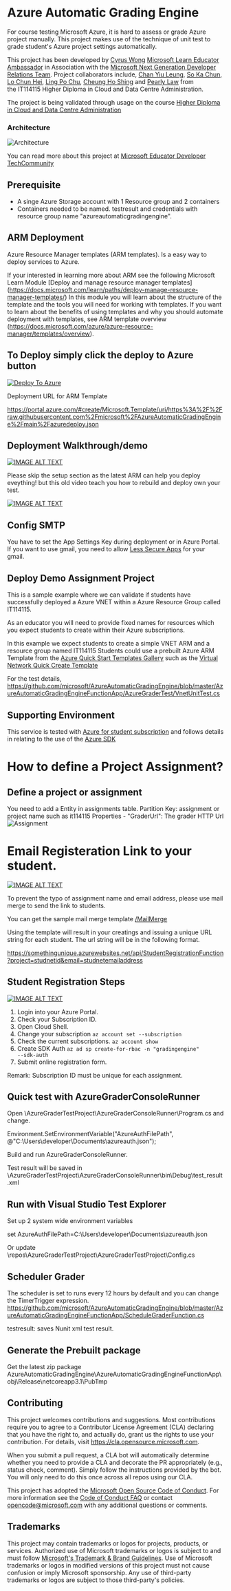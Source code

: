 # Azure Automatic Grading Engine

For course testing Microsoft Azure, it is hard to assess or grade Azure project manually. This project makes use of the technique of unit test to grade student's Azure project settings automatically.

This project has been developed by [Cyrus Wong]( https://www.linkedin.com/in/cyruswong) [Microsoft Learn Educator Ambassador](https://docs.microsoft.com/learn/roles/educator/learn-for-educators-overview) in Association with the [Microsoft Next Generation Developer Relations Team](https://techcommunity.microsoft.com/t5/educator-developer-blog/bg-p/EducatorDeveloperBlog?WT.mc_id=academic-39457-leestott).
Project collaborators include, [Chan Yiu Leung](https://www.linkedin.com/in/hadeschan/), [So Ka Chun](https://www.linkedin.com/in/so-ka-chun-0643971a5/), [Lo Chun Hei](https://www.linkedin.com/in/chunhei-lo-86a9301b5/), [Ling Po Chu](https://www.linkedin.com/in/po-chu-ling-88392b1b5/), [Cheung Ho Shing](https://www.linkedin.com/in/cheunghoshing/) and [Pearly Law](https://www.linkedin.com/in/mei-ching-pearly-jean-law-172707171/) from the IT114115 Higher Diploma in Cloud and Data Centre Administration.

The project is being validated through usage on the course [Higher Diploma in Cloud and Data Centre Administration](https://www.vtc.edu.hk/admission/en/programme/it114115-higher-diploma-in-cloud-and-data-centre-administration/)

### Architecture

![Architecture](./images/GraderArchitecture.png)

You can read more about this project at [Microsoft Educator Developer TechCommunity](https://techcommunity.microsoft.com/t5/educator-developer-blog/microsoft-azure-automatic-grading-engine/ba-p/2681809?WT.mc_id=academic-39457-leestott)

## Prerequisite

- A singe Azure Storage account with 1 Resource group and 2 containers
- Containers needed to be named. testresult and credentials with resource group name "azureautomaticgradingengine".

## ARM Deployment 

Azure Resource Manager templates (ARM templates). Is a easy way to deploy services to Azure. 

If your interested in learning more about ARM see the following Microsoft Learn Module [Deploy and manage resource manager templates] (https://docs.microsoft.com/learn/paths/deploy-manage-resource-manager-templates/) In this module you will learn about the structure of the template and the tools you will need for working with templates. If you want to learn about the benefits of using templates and why you should automate deployment with templates, see ARM template overview (https://docs.microsoft.com/azure/azure-resource-manager/templates/overview). 

## To Deploy simply click the deploy to Azure button 

[![Deploy To Azure](https://raw.githubusercontent.com/Azure/azure-quickstart-templates/master/1-CONTRIBUTION-GUIDE/images/deploytoazure.svg?sanitize=true)](https://portal.azure.com/#create/Microsoft.Template/uri/https%3A%2F%2Fraw.githubusercontent.com%2Fmicrosoft%2FAzureAutomaticGradingEngine%2Fmain%2Fazuredeploy.json)

Deployment URL for ARM Template 

https://portal.azure.com/#create/Microsoft.Template/uri/https%3A%2F%2Fraw.githubusercontent.com%2Fmicrosoft%2FAzureAutomaticGradingEngine%2Fmain%2Fazuredeploy.json 

## Deployment Walkthrough/demo

[![IMAGE ALT TEXT](http://img.youtube.com/vi/tf4GnPIrDuI/0.jpg)](https://youtu.be/tf4GnPIrDuI "How to deploy Azure Automatic Grading Engine with ARM.")

Please skip the setup section as the latest ARM can help you deploy eveything! but this old video teach you how to rebuild and deploy own your test.

[![IMAGE ALT TEXT](http://img.youtube.com/vi/LClFO3OkThY/0.jpg)](https://youtu.be/LClFO3OkThY "How to deploy Azure Automatic Grading Engine without ARM.")


## Config SMTP
You have to set the App Settings Key during deployment or in Azure Portal.
If you want to use gmail, you need to allow [Less Secure Apps](https://myaccount.google.com/lesssecureapps) for your gmail.


## Deploy Demo Assignment Project

This is a sample example where we can validate if students have successfully deployed a Azure VNET within a Azure Resource Group called IT114115.

As an educator you will need to provide fixed names for resources which you expect students to create within their Azure subscriptions.

In this example we expect students to create a simple VNET ARM and a resource group named IT114115
Students could use a prebuilt Azure ARM Template from the [Azure Quick Start Templates Gallery](https://azure.microsoft.com/resources/templates?WT.mc_id=academic-39456-leestott) such as the [Virtual Network Quick Create Template](https://docs.microsoft.com/azure/virtual-network/quick-create-template?WT.mc_id=academic-39456-leestott)

For the test details,
https://github.com/microsoft/AzureAutomaticGradingEngine/blob/master/AzureAutomaticGradingEngineFunctionApp/AzureGraderTest/VnetUnitTest.cs

## Supporting Environment

This service is tested with [Azure for student subscription](http://aka.ms/azure4students) and follows details in relating to the use of the [Azure SDK](https://devblogs.microsoft.com/azure-sdk/authentication-and-the-azure-sdk?WT.mc_id=academic-39456-leestott)

# How to define a Project Assignment?

## Define a project or assignment

You need to add a Entity in assignments table.
Partition Key: assignment or project name such as it114115
Properties - "GraderUrl":  The grader HTTP Url
![Assignment](./images/AssignmentTableRecord.png)

# Email Registeration Link to your student.
[![IMAGE ALT TEXT](http://img.youtube.com/vi/CXc7fx6nNJk/0.jpg)](https://youtu.be/CXc7fx6nNJk "How to mail merge registration information to your students?")

To prevent the typo of assignment name and email address, please use mail merge to send the link to students.

You can get the sample mail merge template [/MailMerge](https://github.com/microsoft/AzureAutomaticGradingEngine/tree/main/MailMerge)

Using the template will result in your creatings and issuing a unique URL string for each student. The url string will be in the following format.

https://somethingunique.azurewebsites.net/api/StudentRegistrationFunction?project=studnetid&email=studnetemailaddress

## Student Registration Steps
[![IMAGE ALT TEXT](http://img.youtube.com/vi/t7PEhPoilLY/0.jpg)](https://youtu.be/t7PEhPoilLY "How to register your student subscription into Azure Automatic Grading Engine")
1.	Login into your Azure Portal.
2.	Check your Subscription ID.
3.	Open Cloud Shell.
4.	Change your subscription
<code>az account set --subscription <your-subscriptions-id></code>
5.	Check the current subscriptions.
<code>az account show</code>
6.	Create SDK Auth 
<code>az ad sp create-for-rbac -n "gradingengine" --sdk-auth</code>
7.	Submit online registration form.

Remark: Subscription ID must be unique for each assignment.

## Quick test with AzureGraderConsoleRunner

Open \AzureGraderTestProject\AzureGraderConsoleRunner\Program.cs and change.

Environment.SetEnvironmentVariable("AzureAuthFilePath", @"C:\Users\developer\Documents\azureauth.json");

Build and run AzureGraderConsoleRunner.

Test result will be saved in \AzureGraderTestProject\AzureGraderConsoleRunner\bin\Debug\test_result.xml

## Run with Visual Studio Test Explorer

Set up 2 system wide environment variables

set AzureAuthFilePath=C:\Users\developer\Documents\azureauth.json

Or update \repos\AzureGraderTestProject\AzureGraderTestProject\Config.cs

## Scheduler Grader

The scheduler is set to runs every 12 hours by default and you can change the TimerTrigger expression.
https://github.com/microsoft/AzureAutomaticGradingEngine/blob/master/AzureAutomaticGradingEngineFunctionApp/ScheduleGraderFunction.cs 

testresult: saves Nunit xml test result.

## Generate the Prebuilt package

Get the latest zip package
AzureAutomaticGradingEngine\AzureAutomaticGradingEngineFunctionApp\obj\Release\netcoreapp3.1\PubTmp 

## Contributing

This project welcomes contributions and suggestions.  Most contributions require you to agree to a
Contributor License Agreement (CLA) declaring that you have the right to, and actually do, grant us
the rights to use your contribution. For details, visit https://cla.opensource.microsoft.com.

When you submit a pull request, a CLA bot will automatically determine whether you need to provide
a CLA and decorate the PR appropriately (e.g., status check, comment). Simply follow the instructions
provided by the bot. You will only need to do this once across all repos using our CLA.

This project has adopted the [Microsoft Open Source Code of Conduct](https://opensource.microsoft.com/codeofconduct/).
For more information see the [Code of Conduct FAQ](https://opensource.microsoft.com/codeofconduct/faq/) or
contact [opencode@microsoft.com](mailto:opencode@microsoft.com) with any additional questions or comments.

## Trademarks

This project may contain trademarks or logos for projects, products, or services. Authorized use of Microsoft 
trademarks or logos is subject to and must follow 
[Microsoft's Trademark & Brand Guidelines](https://www.microsoft.com/en-us/legal/intellectualproperty/trademarks/usage/general).
Use of Microsoft trademarks or logos in modified versions of this project must not cause confusion or imply Microsoft sponsorship.
Any use of third-party trademarks or logos are subject to those third-party's policies.
